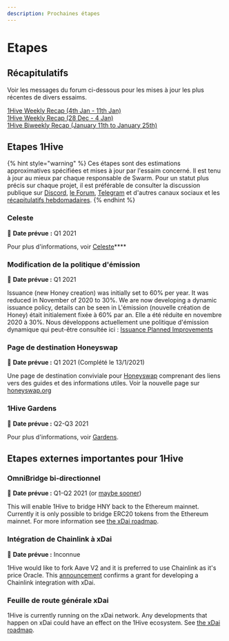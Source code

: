 ```yaml
---
description: Prochaines étapes
---
```


# Etapes

## Récapitulatifs

Voir les messages du forum ci-dessous pour les mises à jour les plus récentes de divers essaims.

[1Hive Weekly Recap \(4th Jan - 11th Jan\)](https://forum.1hive.org/t/1hive-weekly-recap-cw-53-4th-jan-11th-jan/1815)   
[1Hive Weekly Recap \(28 Dec - 4 Jan\)](https://forum.1hive.org/t/1hive-weekly-recap-cw-52-28-dec-4-jan/1765)  
[1Hive Biweekly Recap \(January 11th to January 25th\)](https://forum.1hive.org/t/1hive-biweekly-recap-january-11th-to-january-25th/2001)

## Etapes 1Hive

{% hint style="warning" %}
Ces étapes sont des estimations approximatives spécifiées et mises à jour par l'essaim concerné. Il est tenu à jour au mieux par chaque responsable de Swarm. Pour un statut plus précis sur chaque projet, il est préférable de consulter la discussion publique sur [Discord](https://discord.com/invite/P4rRDUKTAU), [le Forum](https://forum.1hive.org/), [Telegram](https://t.me/honeyswapDEX) et d'autres canaux sociaux et les [récapitulatifs hebdomadaires](milestones.md#weekly-recap).
{% endhint %}

### **Celeste**

🎯 **Date prévue** **:** Q1 2021

Pour plus d'informations, voir [Celeste](celeste/)\*\*\*\*

### Modification de la politique d'émission

🎯 **Date prévue :** Q1 2021

Issuance \(new Honey creation\) was initially set to 60% per year. It was reduced in November of 2020 to 30%. We are now developing a dynamic issuance policy, details can be seen in L'émission \(nouvelle création de Honey\) était initialement fixée à 60% par an. Elle a été réduite en novembre 2020 à 30%. Nous développons actuellement une politique d'émission dynamique qui peut-être consultée ici : [Issuance Planned Improvements](honey/planned-improvements.md#dynamic-issuance-policy)

### Page de destination Honeyswap

🎯 **Date prévue :** Q1 2021 \(Complété le 13/1/2021\)

Une page de destination conviviale pour [Honeyswap](honeyswap/) comprenant des liens vers des guides et des informations utiles. Voir la nouvelle page sur [honeyswap.org](https://honeyswap.org/#/swap)

### 1Hive Gardens

🎯 **Date prévue :** Q2-Q3 2021

Pour plus d'informations, voir [Gardens](gardens/).

## Etapes externes importantes pour 1Hive

### OmniBridge bi-directionnel

🎯 **Date prévue :** Q1-Q2 2021 \(or [maybe sooner](https://forum.1hive.org/t/easy-hny-xdai-mainnet-bridge-idea/1436/12)\)

This will enable 1Hive to bridge HNY back to the Ethereum mainnet. Currently it is only possible to bridge ERC20 tokens from the Ethereum mainnet. For more information see [the xDai roadmap](https://www.xdaichain.com/about-xdai/roadmap#omnibridge-phase-2).

### Intégration de Chainlink à xDai

🎯 **Date prévue :** Inconnue

1Hive would like to fork Aave V2 and it is preferred to use Chainlink as it's price Oracle. This [announcement](https://blog.chain.link/protofire-receives-a-chainlink-community-grant-for-an-integration-with-xdai/) confirms a grant for developing a Chainlink integration with xDai.

### Feuille de route générale xDai

1Hive is currently running on the xDai network. Any developments that happen on xDai could have an effect on the 1Hive ecosystem. See [the xDai roadmap](https://www.xdaichain.com/about-xdai/roadmap).

